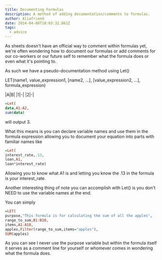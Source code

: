 ```yaml
---
title: Documenting Formulas
description: A method of adding documentation/comments to formulas.
author: Aliafriend
date: 2024-04-08T18:03:32.861Z
tags:
  - advice
---
```

As sheets doesn't have an official way to comment within formulas yet, we're often wondering how to document our formulas or add comments for our co-workers or our future self to remember what the formula does or even what it's pointing to.

As such we have a pseudo-documentation method using Let()

LET(name1, value_expression1, [name2, …], [value_expression2, …], formula_expression)

|A|B|
|1|-|
|2|-|

```haskell
=Let(
data,A1:A2,
sum(data)
```
will output 3.

What this means is you can declare variable names and use them in the formula expression allowing you to document your equation into parts with familiar names like
```haskell
=Let(
interest_rate,.13,
loan,A1,
loan*interest_rate)
```
Allowing you to know what A1 is and letting you know the .13 in the formula is your interest_rate.

Another interesting thing of note you can accomplish with Let() is you don't NEED to use the variable names at the end.

You can simply
```haskell
=LET(
purpose,"This formula is for calculating the sum of all the apples",
range_to_sum,B1:B10,
items,A1:A10,
apples,Filter(range_to_sum,items="apples"),
SUM(apples)
```

As you can see I never use the purpose variable but within the formula itself it serves as a comment line for yourself or whomever comes in wondering what the formula does.
